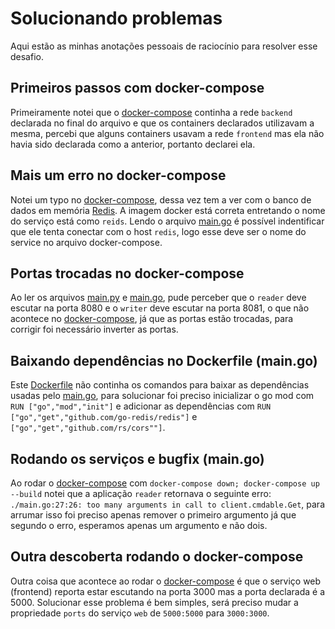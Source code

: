 # Solucionando problemas

Aqui estão as minhas anotações pessoais de raciocínio para resolver esse desafio.

## Primeiros passos com docker-compose

Primeiramente notei que o [docker-compose](./docker-compose.yaml) continha a rede `backend` declarada no final do arquivo e que os containers declarados utilizavam a mesma, percebi que alguns containers usavam a rede `frontend` mas ela não havia sido declarada como a anterior, portanto declarei ela.

## Mais um erro no docker-compose

Notei um typo no [docker-compose](./docker-compose.yaml), dessa vez tem a ver com o banco de dados em memória [Redis](https://redis.io/). A imagem docker está correta entretando o nome do serviço está como `reids`. Lendo o arquivo [main.go](./services/reader/main.go) é possível indentificar que ele tenta conectar com o host `redis`, logo esse deve ser o nome do service no arquivo docker-compose.

## Portas trocadas no docker-compose

Ao ler os arquivos [main.py](./services/writer/main.py) e [main.go](./services/reader/main.go), pude perceber que o `reader` deve escutar na porta 8080 e o `writer` deve escutar na porta 8081, o que não acontece no [docker-compose](./docker-compose.yaml), já que as portas estão trocadas, para corrigir foi necessário inverter as portas.

## Baixando dependências no Dockerfile (main.go)

Este [Dockerfile](./services/reader/Dockerfile) não continha os comandos para baixar as dependências usadas pelo [main.go](./services/reader/main.go), para solucionar foi preciso inicializar o go mod com `RUN ["go","mod","init"]` e adicionar as dependências com `RUN ["go","get","github.com/go-redis/redis"]` e `["go","get","github.com/rs/cors""]`.

## Rodando os serviços e bugfix (main.go)

Ao rodar o  [docker-compose](./docker-compose.yaml) com `docker-compose down; docker-compose up --build` notei que a aplicação `reader` retornava o seguinte erro: `./main.go:27:26: too many arguments in call to client.cmdable.Get`, para arrumar isso foi preciso apenas remover o primeiro argumento já que segundo o erro, esperamos apenas um argumento e não dois.

## Outra descoberta rodando o docker-compose

Outra coisa que acontece ao rodar o [docker-compose](docker-compose.yaml) é que o serviço web (frontend) reporta estar escutando na porta 3000 mas a porta declarada é a 5000. Solucionar esse problema é bem simples, será preciso mudar a propriedade `ports` do serviço `web` de `5000:5000` para `3000:3000`.
